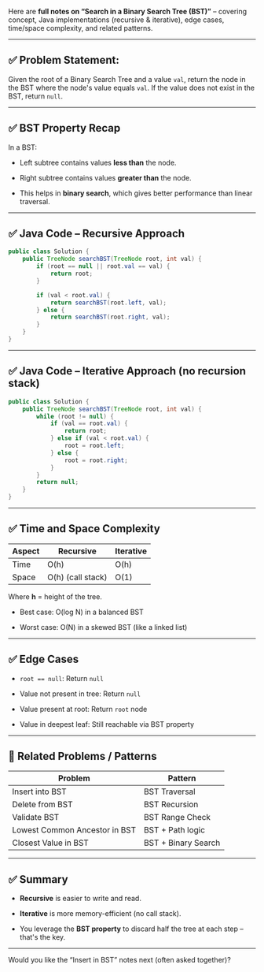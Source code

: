 Here are **full notes on “Search in a Binary Search Tree (BST)”** – covering concept, Java implementations (recursive & iterative), edge cases, time/space complexity, and related patterns.

---

## ✅ Problem Statement:

Given the root of a Binary Search Tree and a value `val`, return the node in the BST where the node's value equals `val`. If the value does not exist in the BST, return `null`.

---

## ✅ BST Property Recap

In a BST:

- Left subtree contains values **less than** the node.
    
- Right subtree contains values **greater than** the node.
    
- This helps in **binary search**, which gives better performance than linear traversal.
    

---

## ✅ Java Code – Recursive Approach

```java
public class Solution {
    public TreeNode searchBST(TreeNode root, int val) {
        if (root == null || root.val == val) {
            return root;
        }

        if (val < root.val) {
            return searchBST(root.left, val);
        } else {
            return searchBST(root.right, val);
        }
    }
}
```

---

## ✅ Java Code – Iterative Approach (no recursion stack)

```java
public class Solution {
    public TreeNode searchBST(TreeNode root, int val) {
        while (root != null) {
            if (val == root.val) {
                return root;
            } else if (val < root.val) {
                root = root.left;
            } else {
                root = root.right;
            }
        }
        return null;
    }
}
```

---

## ✅ Time and Space Complexity

|Aspect|Recursive|Iterative|
|---|---|---|
|Time|O(h)|O(h)|
|Space|O(h) (call stack)|O(1)|

Where **h** = height of the tree.

- Best case: O(log N) in a balanced BST
    
- Worst case: O(N) in a skewed BST (like a linked list)
    

---

## ✅ Edge Cases

- `root == null`: Return `null`
    
- Value not present in tree: Return `null`
    
- Value present at root: Return `root` node
    
- Value in deepest leaf: Still reachable via BST property
    

---

## 🔁 Related Problems / Patterns

|Problem|Pattern|
|---|---|
|Insert into BST|BST Traversal|
|Delete from BST|BST Recursion|
|Validate BST|BST Range Check|
|Lowest Common Ancestor in BST|BST + Path logic|
|Closest Value in BST|BST + Binary Search|

---

## ✅ Summary

- **Recursive** is easier to write and read.
    
- **Iterative** is more memory-efficient (no call stack).
    
- You leverage the **BST property** to discard half the tree at each step – that's the key.
    

---

Would you like the “Insert in BST” notes next (often asked together)?
